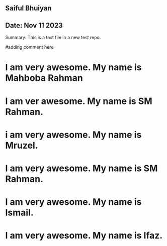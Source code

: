 ## Saiful Bhuiyan

## Date: Nov 11 2023

Summary: This is a test file in a new test repo.

#adding comment here

# I am very awesome. My name is Mahboba Rahman

# I am ver awesome. My name is SM Rahman.

# i am very awesome. My name is Mruzel.

# I am very awesome. My name is SM Rahman.

# I am very awesome. My name is Ismail.

# I am very awesome. My name is Ifaz.
